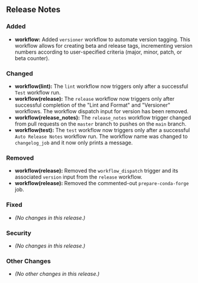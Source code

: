 ## Release Notes

### Added

* **workflow:** Added `versioner` workflow to automate version tagging.  This workflow allows for creating beta and release tags, incrementing version numbers according to user-specified criteria (major, minor, patch, or beta counter).


### Changed

* **workflow(lint):** The `lint` workflow now triggers only after a successful `Test` workflow run.
* **workflow(release):** The `release` workflow now triggers only after successful completion of the "Lint and Format" and "Versioner" workflows.  The workflow dispatch input for version has been removed.
* **workflow(release_notes):** The `release_notes` workflow trigger changed from pull requests on the `master` branch to pushes on the `main` branch.
* **workflow(test):** The `test` workflow now triggers only after a successful `Auto Release Notes` workflow run. The workflow name was changed to `changelog_job` and it now only prints a message.


### Removed

* **workflow(release):** Removed the `workflow_dispatch` trigger and its associated `version` input from the `release` workflow.
* **workflow(release):** Removed the commented-out `prepare-conda-forge` job.


### Fixed

* *(No changes in this release.)*


### Security

* *(No changes in this release.)*

### Other Changes

* *(No other changes in this release.)*


